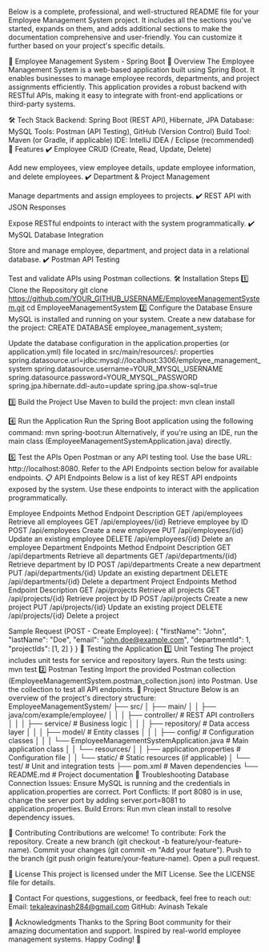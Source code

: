 Below is a complete, professional, and well-structured README file for your Employee Management System project. It includes all the sections you've started, expands on them, and adds additional sections to make the documentation comprehensive and user-friendly. You can customize it further based on your project's specific details.

🏢 Employee Management System - Spring Boot
🚀 Overview
The Employee Management System is a web-based application built using Spring Boot. It enables businesses to manage employee records, departments, and project assignments efficiently. This application provides a robust backend with RESTful APIs, making it easy to integrate with front-end applications or third-party systems.

🛠️ Tech Stack
Backend: Spring Boot (REST API), Hibernate, JPA
Database: MySQL
Tools: Postman (API Testing), GitHub (Version Control)
Build Tool: Maven (or Gradle, if applicable)
IDE: IntelliJ IDEA / Eclipse (recommended)
📌 Features
✔️ Employee CRUD (Create, Read, Update, Delete)

Add new employees, view employee details, update employee information, and delete employees.
✔️ Department & Project Management

Manage departments and assign employees to projects.
✔️ REST API with JSON Responses

Expose RESTful endpoints to interact with the system programmatically.
✔️ MySQL Database Integration

Store and manage employee, department, and project data in a relational database.
✔️ Postman API Testing

Test and validate APIs using Postman collections.
🛠️ Installation Steps
1️⃣ Clone the Repository
git clone https://github.com/YOUR_GITHUB_USERNAME/EmployeeManagementSystem.git
cd EmployeeManagementSystem
2️⃣ Configure the Database
Ensure MySQL is installed and running on your system.
Create a new database for the project:
CREATE DATABASE employee_management_system;

Update the database configuration in the application.properties (or application.yml) file located in src/main/resources/:
properties
spring.datasource.url=jdbc:mysql://localhost:3306/employee_management_system
spring.datasource.username=YOUR_MYSQL_USERNAME
spring.datasource.password=YOUR_MYSQL_PASSWORD
spring.jpa.hibernate.ddl-auto=update
spring.jpa.show-sql=true

3️⃣ Build the Project
Use Maven to build the project:
mvn clean install

4️⃣ Run the Application
Run the Spring Boot application using the following command:
mvn spring-boot:run
Alternatively, if you're using an IDE, run the main class (EmployeeManagementSystemApplication.java) directly.

5️⃣ Test the APIs
Open Postman or any API testing tool.
Use the base URL: http://localhost:8080.
Refer to the API Endpoints section below for available endpoints.
📋 API Endpoints
Below is a list of key REST API endpoints exposed by the system. Use these endpoints to interact with the application programmatically.

Employee Endpoints
Method	Endpoint	Description
GET	/api/employees	Retrieve all employees
GET	/api/employees/{id}	Retrieve employee by ID
POST	/api/employees	Create a new employee
PUT	/api/employees/{id}	Update an existing employee
DELETE	/api/employees/{id}	Delete an employee
Department Endpoints
Method	Endpoint	Description
GET	/api/departments	Retrieve all departments
GET	/api/departments/{id}	Retrieve department by ID
POST	/api/departments	Create a new department
PUT	/api/departments/{id}	Update an existing department
DELETE	/api/departments/{id}	Delete a department
Project Endpoints
Method	Endpoint	Description
GET	/api/projects	Retrieve all projects
GET	/api/projects/{id}	Retrieve project by ID
POST	/api/projects	Create a new project
PUT	/api/projects/{id}	Update an existing project
DELETE	/api/projects/{id}	Delete a project

Sample Request (POST - Create Employee):
{
  "firstName": "John",
  "lastName": "Doe",
  "email": "john.doe@example.com",
  "departmentId": 1,
  "projectIds": [1, 2]
}
}
🧪 Testing the Application
1️⃣ Unit Testing
The project includes unit tests for service and repository layers. Run the tests using:
mvn test
2️⃣ Postman Testing
Import the provided Postman collection (EmployeeManagementSystem.postman_collection.json) into Postman.
Use the collection to test all API endpoints.
📂 Project Structure
Below is an overview of the project's directory structure:
EmployeeManagementSystem/
├── src/
│   ├── main/
│   │   ├── java/com/example/employee/
│   │   │   ├── controller/       # REST API controllers
│   │   │   ├── service/          # Business logic
│   │   │   ├── repository/       # Data access layer
│   │   │   ├── model/            # Entity classes
│   │   │   ├── config/           # Configuration classes
│   │   │   └── EmployeeManagementSystemApplication.java  # Main application class
│   │   └── resources/
│   │       ├── application.properties  # Configuration file
│   │       └── static/           # Static resources (if applicable)
│   └── test/                     # Unit and integration tests
├── pom.xml                       # Maven dependencies
└── README.md                     # Project documentation
🐞 Troubleshooting
Database Connection Issues: Ensure MySQL is running and the credentials in application.properties are correct.
Port Conflicts: If port 8080 is in use, change the server port by adding server.port=8081 to application.properties.
Build Errors: Run mvn clean install to resolve dependency issues.

🤝 Contributing
Contributions are welcome! To contribute:
Fork the repository.
Create a new branch (git checkout -b feature/your-feature-name).
Commit your changes (git commit -m "Add your feature").
Push to the branch (git push origin feature/your-feature-name).
Open a pull request.

📜 License
This project is licensed under the MIT License. See the LICENSE file for details.

📧 Contact
For questions, suggestions, or feedback, feel free to reach out:
Email: tekaleavinash284@gmail.com
GitHub: Avinash Tekale

🙏 Acknowledgments
Thanks to the Spring Boot community for their amazing documentation and support.
Inspired by real-world employee management systems.
Happy Coding! 🚀
